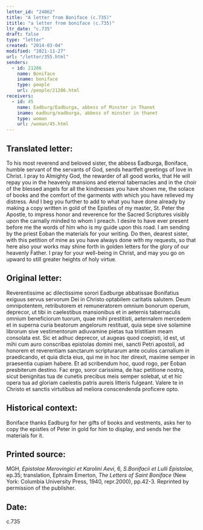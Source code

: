 ```yaml
---
letter_id: "24062"
title: "A letter from Boniface (c.735)"
ititle: "a letter from boniface (c.735)"
ltr_date: "c.735"
draft: false
type: "letter"
created: "2014-03-04"
modified: "2021-11-27"
url: "/letter/355.html"
senders:
  - id: 21286
    name: Boniface
    iname: boniface
    type: people
    url: /people/21286.html
receivers:
  - id: 45
    name: Eadburg/Eadburga, abbess of Minster in Thanet
    iname: eadburg/eadburga, abbess of minster in thanet
    type: woman
    url: /woman/45.html
---
```

<h2> Translated letter:</h2>To his most reverend and beloved sister, the abbess Eadburga, Boniface, humble servant of the servants of God, sends heartfelt greetings of love in Christ.
I pray to Almighty God, the rewarder of all good works, that He will repay you in the heavenly mansions and eternal tabernacles and in the choir of the blessed angels for all the kindnesses you have shown me, the solace of books and the comfort of the garments with which you have relieved my distress.
And I beg you further to add to what you have done already by making a copy written in gold of the Epistles of my master, St. Peter the Apostle, to impress honor and reverence for the Sacred Scriptures visibly upon the carnally minded to whom I preach. I desire to have ever present before me the words of him who is my guide upon this road. I am sending by the priest Eoban the materials for your writing.
Do then, dearest sister, with this petition of mine as you have always done with my requests, so that here also your works may shine forth in golden letters for the glory of our heavenly Father. I pray for your well-being in Christ, and may you go on upward to still greater heights of holy virtue.
<h2 class="mt-4"> Original letter:</h2>Reverentissime ac dilectissime sorori Eadburge abbatissae Bonifatius exiguus servus servorum Dei in Christo optabilem caritatis salutem.
Deum omnipotentem, retributorem et remuneratorem omnium bonorum operum, deprecor, ut tibi in caelestibus mansionibus et in aeternis tabernaculis omnium beneficiorum tuorum, quae mihi prestitisti, aeternalem mercedem et in superna curia beatorum angelorum restituat, quia sepe sive solamine librorum sive vestimentorum adiuvamine pietas tua tristitiam meam consolata est. Sic et adhuc deprecor, ut augeas quod coepisti, id est, ut mihi cum auro conscribas epistolas domini mei, sancti Petri apostoli, ad honorem et reverentiam sanctarum scripturarum ante oculos carnalium in praedicando, et quia dicta eius, qui me in hoc iter direxit, maxime semper in praesentia cupiam habere. Et ad scribendum hoc, quod rogo, per Eoban presbiterum destino. Fac ergo, soror carissima, de hac petitione nostra, sicut benignitas tua de cunetis precibus meis semper solebat, ut et hic opera tua ad gloriam caelestis patris aureis litteris fulgeant.
Valere te in Christo et sanctis virtutibus ad meliora conscendenda proficere opto.
<h2 class="mt-4"> Historical context:</h2>Boniface thanks Eadburg for her gifts of books and vestments, asks her to copy the epistles of Peter in gold for him to display, and sends her the materials for it.
<h2 class="mt-4"> Printed source:</h2><p>MGH, <em>Epistolae Merovingici et Karolini Aevi</em>, 6, <em>S.Bonifacii et Lulli Epistolae,</em> ep.35; translation, Ephraim Emerton, <em>The Letters of Saint Boniface</em> (New York: Columbia University Press, 1940, repr.2000), pp.42-3. Reprinted by permission of the publisher.</p><h2 class="mt-4"> Date:</h2>c.735